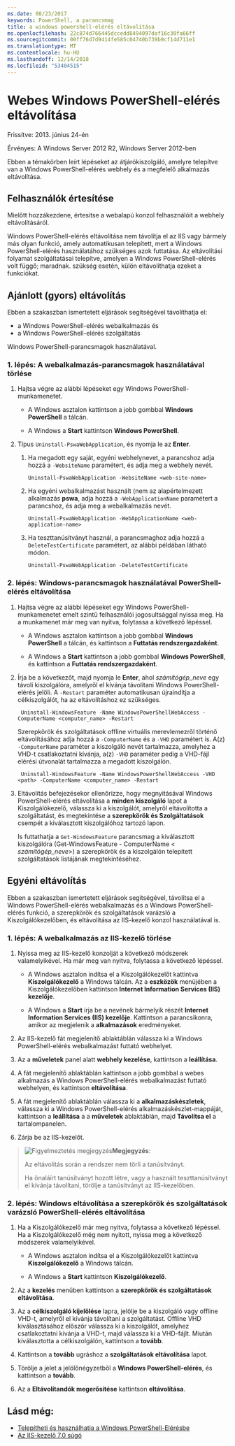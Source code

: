 ```yaml
---
ms.date: 08/23/2017
keywords: PowerShell, a parancsmag
title: a windows powershell-elérés eltávolítása
ms.openlocfilehash: 22c874d766445dccedd8494097daf16c30fa66ff
ms.sourcegitcommit: 00ff76d7d9414fe585c04740b739b9cf14d711e1
ms.translationtype: MT
ms.contentlocale: hu-HU
ms.lasthandoff: 12/14/2018
ms.locfileid: "53404515"
---
```

# <a name="uninstall-windows-powershell-web-access"></a>Webes Windows PowerShell-elérés eltávolítása

Frissítve: 2013. június 24-én

Érvényes: A Windows Server 2012 R2, Windows Server 2012-ben

Ebben a témakörben leírt lépéseket az átjárókiszolgáló, amelyre telepítve van a Windows PowerShell-elérés webhely és a megfelelő alkalmazás eltávolítása.

## <a name="notify-users"></a>Felhasználók értesítése

Mielőtt hozzákezdene, értesítse a webalapú konzol felhasználóit a webhely eltávolításáról.

Windows PowerShell-elérés eltávolítása nem távolítja el az IIS vagy bármely más olyan funkció, amely automatikusan telepített, mert a Windows PowerShell-elérés használatához szükséges azok futtatása.
Az eltávolítási folyamat szolgáltatásai telepítve, amelyen a Windows PowerShell-elérés volt függő; maradnak. szükség esetén, külön eltávolíthatja ezeket a funkciókat.

## <a name="recommended-quick-uninstallation"></a>Ajánlott (gyors) eltávolítás

Ebben a szakaszban ismertetett eljárások segítségével távolíthatja el:

- a Windows PowerShell-elérés webalkalmazás és
- a Windows PowerShell-elérés szolgáltatás

Windows PowerShell-parancsmagok használatával.

### <a name="step-1-delete-the-web-application-using-cmdlets"></a>1. lépés: A webalkalmazás-parancsmagok használatával törlése

1. Hajtsa végre az alábbi lépéseket egy Windows PowerShell-munkamenetet.

    -   A Windows asztalon kattintson a jobb gombbal **Windows PowerShell** a tálcán.

    -   A Windows a **Start** kattintson **Windows PowerShell**.

2. Típus `Uninstall-PswaWebApplication`, és nyomja le az **Enter**.
   1. Ha megadott egy saját, egyéni webhelynevet, a parancshoz adja hozzá a `-WebsiteName` paramétert, és adja meg a webhely nevét.

        `Uninstall-PswaWebApplication -WebsiteName <web-site-name>`
   1. Ha egyéni webalkalmazást használt (nem az alapértelmezett alkalmazás **pswa**, adja hozzá a `-WebApplicationName` paramétert a parancshoz, és adja meg a webalkalmazás nevét.

        `Uninstall-PswaWebApplication -WebApplicationName <web-application-name>`
   1. Ha teszttanúsítványt használ, a parancsmaghoz adja hozzá a `DeleteTestCertificate` paramétert, az alábbi példában látható módon.

        `Uninstall-PswaWebApplication -DeleteTestCertificate`

### <a name="step-2-uninstall-windows-powershell-web-access-using-cmdlets"></a>2. lépés: Windows-parancsmagok használatával PowerShell-elérés eltávolítása

1. Hajtsa végre az alábbi lépéseket egy Windows PowerShell-munkamenetet emelt szintű felhasználói jogosultsággal nyissa meg. Ha a munkamenet már meg van nyitva, folytassa a következő lépéssel.

    -   A Windows asztalon kattintson a jobb gombbal **Windows PowerShell** a tálcán, és kattintson a **Futtatás rendszergazdaként**.

    -   A Windows a **Start** kattintson a jobb gombbal **Windows PowerShell**, és kattintson a **Futtatás rendszergazdaként**.

1. Írja be a következőt, majd nyomja le **Enter**, ahol *számítógép_neve* egy távoli kiszolgálóra, amelyről el kívánja távolítani Windows PowerShell-elérés jelöli. A `-Restart` paraméter automatikusan újraindítja a célkiszolgálót, ha az eltávolításhoz ez szükséges.

        Uninstall-WindowsFeature -Name WindowsPowerShellWebAccess -ComputerName <computer_name> -Restart

    Szerepkörök és szolgáltatások offline virtuális merevlemezről történő eltávolításához adja hozzá a `-ComputerName` és a `-VHD` paramétert is. A(z) `-ComputerName` paraméter a kiszolgáló nevét tartalmazza, amelyhez a VHD-t csatlakoztatni kívánja, a(z) `-VHD` paraméter pedig a VHD-fájl elérési útvonalát tartalmazza a megadott kiszolgálón.

        Uninstall-WindowsFeature -Name WindowsPowerShellWebAccess -VHD <path> -ComputerName <computer_name> -Restart

1. Eltávolítás befejezésekor ellenőrizze, hogy megnyitásával Windows PowerShell-elérés eltávolítása a **minden kiszolgáló** lapot a Kiszolgálókezelő, válassza ki a kiszolgálót, amelyről eltávolította a szolgáltatást, és megtekintése a **szerepkörök és Szolgáltatások** csempét a kiválasztott kiszolgálóhoz tartozó lapon.

    Is futtathatja a `Get-WindowsFeature` parancsmag a kiválasztott kiszolgálóra (Get-WindowsFeature - ComputerName &lt; *számítógép_neve*&gt;) a szerepkörök és a kiszolgálón telepített szolgáltatások listájának megtekintéséhez.

## <a name="custom-uninstallation"></a>Egyéni eltávolítás

Ebben a szakaszban ismertetett eljárások segítségével, távolítsa el a Windows PowerShell-elérés webalkalmazás és a Windows PowerShell-elérés funkció, a szerepkörök és szolgáltatások varázsló a Kiszolgálókezelőben, és eltávolítása az IIS-kezelő konzol használatával is.

### <a name="step-1-delete-the-web-application-using-iis-manager"></a>1. lépés: A webalkalmazás az IIS-kezelő törlése


1. Nyissa meg az IIS-kezelő konzolját a következő módszerek valamelyikével. Ha már meg van nyitva, folytassa a következő lépéssel.

    -   A Windows asztalon indítsa el a Kiszolgálókezelőt kattintva **Kiszolgálókezelő** a Windows tálcán. Az a **eszközök** menüjében a Kiszolgálókezelőben kattintson **Internet Information Services (IIS) kezelője**.

    -   A Windows a **Start** írja be a nevének bármelyik részét **Internet Information Services (IIS) kezelője**. Kattintson a parancsikonra, amikor az megjelenik a **alkalmazások** eredményeket.

1. Az IIS-kezelő fát megjelenítő ablaktáblán válassza ki a Windows PowerShell-elérés webalkalmazást futtató webhelyet.

1. Az a **műveletek** panel alatt **webhely kezelése**, kattintson a **leállítása**.

1. A fát megjelenítő ablaktáblán kattintson a jobb gombbal a webes alkalmazás a Windows PowerShell-elérés webalkalmazást futtató webhelyen, és kattintson **eltávolítása**.

1. A fát megjelenítő ablaktáblán válassza ki a **alkalmazáskészletek**, válassza ki a Windows PowerShell-elérés alkalmazáskészlet-mappáját, kattintson a **leállítása** a a **műveletek** ablaktáblán, majd  **Távolítsa el** a tartalompanelen.

1. Zárja be az IIS-kezelőt.

> ![Figyelmeztetés megjegyzés](images/SecurityNote.jpeg)**Megjegyzés**:
>
> Az eltávolítás során a rendszer nem törli a tanúsítványt.
>
> Ha önaláírt tanúsítványt hozott létre, vagy a használt teszttanúsítványt el kívánja távolítani, törölje a tanúsítványt az IIS-kezelőben.

### <a name="step-2-uninstall-windows-powershell-web-access-using-the-remove-roles-and-features-wizard"></a>2. lépés: Windows eltávolítása a szerepkörök és szolgáltatások varázsló PowerShell-elérés eltávolítása

1. Ha a Kiszolgálókezelő már meg nyitva, folytassa a következő lépéssel. Ha a Kiszolgálókezelő még nem nyitott, nyissa meg a következő módszerek valamelyikével.

    -   A Windows asztalon indítsa el a Kiszolgálókezelőt kattintva **Kiszolgálókezelő** a Windows tálcán.

    -   A Windows a **Start** kattintson **Kiszolgálókezelő**.

1. Az a **kezelés** menüben kattintson a **szerepkörök és szolgáltatások eltávolítása**.

1. Az a **célkiszolgáló kijelölése** lapra, jelölje be a kiszolgáló vagy offline VHD-t, amelyről el kívánja távolítani a szolgáltatást. Offline VHD kiválasztásához először válassza ki a kiszolgálót, amelyhez csatlakoztatni kívánja a VHD-t, majd válassza ki a VHD-fájlt. Miután kiválasztotta a célkiszolgálón, kattintson a **tovább**.

1. Kattintson a **tovább** ugráshoz a **szolgáltatások eltávolítása** lapot.

1. Törölje a jelet a jelölőnégyzetből a **Windows PowerShell-elérés**, és kattintson a **tovább**.

1. Az a **Eltávolítandók megerősítése** kattintson **eltávolítása**.

## <a name="see-also"></a>Lásd még:

- [Telepítheti és használhatja a Windows PowerShell-Elérésbe](install-and-use-windows-powershell-web-access.md)
- [Az IIS-kezelő 7.0 súgó](https://technet.microsoft.com/library/cc732664.aspx)